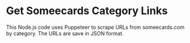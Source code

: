 # Get Someecards Category Links
This Node.js code uses Puppeteer to scrape URLs from someecards.com by category.
The URLs are save in JSON format.